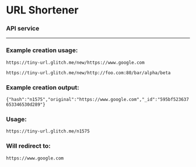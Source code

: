 # URL Shortener

### API service

---

### Example creation usage:

`https://tiny-url.glitch.me/new/https://www.google.com`

`https://tiny-url.glitch.me/new/http://foo.com:80/bar/alpha/beta`


### Example creation output:

```{"hash":"n1575","original":"https://www.google.com","_id":"595bf523637653346530d289"} ```


### Usage:

`https://tiny-url.glitch.me/n1575 `


### Will redirect to:

`https://www.google.com`
